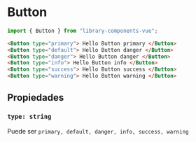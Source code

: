 # Button

```js
import { Button } from "library-components-vue";
```

```html
<Button type="primary"> Hello Button primary </Button>
<Button type="default"> Hello Button danger </Button>
<Button type="danger"> Hello Button danger </Button>
<Button type="info"> Hello Button info </Button>
<Button type="success"> Hello Button success </Button>
<Button type="warning"> Hello Button warning </Button>
```

## Propiedades

### `type: string`

Puede ser `primary, default, danger, info, success, warning`

<!-- STORY -->
